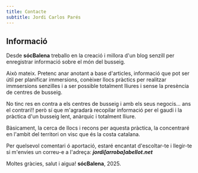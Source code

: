 ```yaml
---
title: Contacte
subtitle: Jordi Carlos Parés
---
```


## Informació

Desde **sócBalena** treballo en la creació i millora d'un blog senzill per enregistrar informació sobre el món del busseig.

Això mateix. Pretenc anar anotant a base d'articles, informació que pot ser útil per planificar immersions, conèixer llocs pràctics per realitzar immsersions senzilles i a ser possible totalment lliures i sense la presència de centres de busseig.

No tinc res en contra a els centres de busseig i amb els seus negocis... ans el contrari!! però sí que m'agradarà recopilar informació per el gaudi i la pràctica d'un busseig lent, anàrquic i totalment lliure.

Bàsicament, la cerca de llocs i recons per aquesta pràctica, la concentraré en l'ambit del territori on visc que és la costa catalana.

Per quelsevol comentari ó aportació, estaré encantat d'escoltar-te i llegir-te si m'envies un correu-e a l'adreça: ***jordi[arroba]abellot.net***

Moltes gràcies, salut i aigua!
**sócBalena**, 2025.